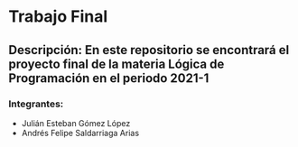 # Trabajo Final
## Descripción: En este repositorio se encontrará el proyecto final de la materia Lógica de Programación en el periodo 2021-1
### Integrantes:
* Julián Esteban Gómez López
* Andrés Felipe Saldarriaga Arias

